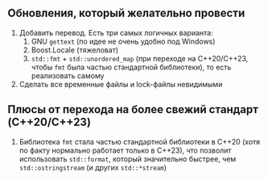 
## Обновления, который желательно провести
1) Добавить перевод. Есть три самых логичных варианта:
	1) GNU `gettext` (по идее не очень удобно под Windows)
	2) Boost.Locale (тяжеловат)
	3) `std::fmt` + `std::unordered_map` (при переходе на C++20/C++23, чтобы `fmt` была частью стандартной библиотеки), то есть реализовать самому
2) Сделать все временные файлы и lock-файлы невидимыми
## Плюсы от перехода на более свежий стандарт (C++20/C++23)

1) Библиотека `fmt` стала частью стандартной библиотеки в C++20 (хотя по факту нормально работает только в C++23), что позволит использовать `std::format`, который значительно быстрее, чем `std::ostringstream` (и других `std::*stream`)